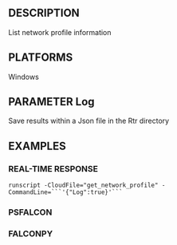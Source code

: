 ## DESCRIPTION
List network profile information

## PLATFORMS
Windows

## PARAMETER Log
Save results within a Json file in the Rtr directory

## EXAMPLES

### REAL-TIME RESPONSE
```
runscript -CloudFile="get_network_profile" -CommandLine=```'{"Log":true}'```
```
### PSFALCON

### FALCONPY
